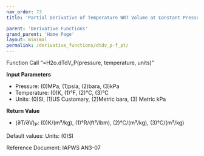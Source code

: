 ```yaml
---
nav_order: 73
title: 'Partial Derivative of Temperature WRT Volume at Constant Pressure f(P, T)'

parent: 'Derivative Functions'
grand_parent: 'Home Page'
layout: minimal
permalink: /derivative_functions/dtdv_p-f_pt/
---
```


Function Call “=H2o.dTdV\_P(pressure, temperature, units)”

**Input Parameters**

- Pressure: (0)MPa, (1)psia, (2)bara, (3)kPa
- Temperature: (0)K, (1)°F, (2)°C, (3)°C
- Units: (0)SI, (1)US Customary, (2)Metric bara, (3) Metric kPa

**Return Value**

- (∂T/∂V)<sub>P</sub>: (0)K/(m³/kg), (1)°R/(ft³/lbm), (2)°C/(m³/kg), (3)°C/(m³/kg)

Default values: Units: (0)SI

Reference Document: IAPWS AN3-07